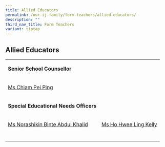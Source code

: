 ```yaml
---
title: Allied Educators
permalink: /our-ij-family/form-teachers/allied-educators/
description: ""
third_nav_title: Form Teachers
variant: tiptap
---
```

<h2>Allied Educators</h2>
<table style="minWidth: 50px">
<colgroup>
<col>
<col>
</colgroup>
<tbody>
<tr>
<td rowspan="1" colspan="1">
<p><strong>Senior School Counsellor</strong>
</p>
</td>
<td rowspan="1" colspan="1">
<p></p>
</td>
</tr>
<tr>
<td rowspan="1" colspan="1">
<p><a href="mailto:chiam_pei_ping@moe.edu.sg" rel="noopener noreferrer nofollow" target="_blank">Ms Chiam Pei Ping</a>
</p>
</td>
<td rowspan="1" colspan="1">
<p></p>
</td>
</tr>
<tr>
<td rowspan="1" colspan="1">
<p><strong>Special Educational Needs Officers</strong>
</p>
</td>
<td rowspan="1" colspan="1">
<p></p>
</td>
</tr>
<tr>
<td rowspan="1" colspan="1">
<p><a href="mailto:norashikin_abdul_khalid@moe.edu.sg" rel="noopener noreferrer nofollow" target="_blank">Ms Norashikin Binte Abdul Khalid</a>
</p>
</td>
<td rowspan="1" colspan="1">
<p><a href="mailto:ho_hwee_ling_a@moe.edu.sg" rel="noopener noreferrer nofollow" target="_blank">Ms Ho Hwee Ling Kelly</a>
</p>
</td>
</tr>
<tr>
<td rowspan="1" colspan="1">
<p></p>
</td>
<td rowspan="1" colspan="1">
<p></p>
</td>
</tr>
</tbody>
</table>
<p></p>